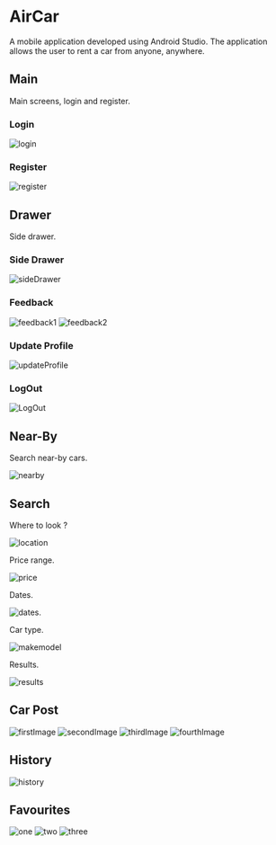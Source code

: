 # AirCar

A mobile application developed using Android Studio.
The application allows the user to rent a car from anyone, anywhere.

## Main
Main screens, login and register.

### Login
![login](https://github.com/EricSzla/Android-Apps/blob/master/TheAirCar/Screens/Login.png)

### Register
![register](https://github.com/EricSzla/Android-Apps/blob/master/TheAirCar/Screens/Register.png)

## Drawer
Side drawer.

### Side Drawer
![sideDrawer](https://github.com/EricSzla/Android-Apps/blob/master/TheAirCar/Screens/drawer/drawer1.png)

### Feedback
![feedback1](https://github.com/EricSzla/Android-Apps/blob/master/TheAirCar/Screens/drawer/feedBack.png)
![feedback2](https://github.com/EricSzla/Android-Apps/blob/master/TheAirCar/Screens/drawer/feedback2.png)

### Update Profile
![updateProfile](https://github.com/EricSzla/Android-Apps/blob/master/TheAirCar/Screens/drawer/updateProfile.png)

### LogOut
![LogOut](https://github.com/EricSzla/Android-Apps/blob/master/TheAirCar/Screens/drawer/logOut.png)

## Near-By
Search near-by cars.

![nearby](https://github.com/EricSzla/Android-Apps/blob/master/TheAirCar/Screens/fragments/fragmentMap.png)

## Search
Where to look ?

![location](https://github.com/EricSzla/Android-Apps/blob/master/TheAirCar/Screens/fragments/fragmentSearch/fragmentSearch1.png)

Price range.

![price](https://github.com/EricSzla/Android-Apps/blob/master/TheAirCar/Screens/fragments/fragmentSearch/fragmentSearch2.png)

Dates.

![dates](https://github.com/EricSzla/Android-Apps/blob/master/TheAirCar/Screens/fragments/fragmentSearch/fragmentSearch3.png).

Car type.

![makemodel](https://github.com/EricSzla/Android-Apps/blob/master/TheAirCar/Screens/fragments/fragmentSearch/fragmentSearch4.png)

Results.

![results](https://github.com/EricSzla/Android-Apps/blob/master/TheAirCar/Screens/fragments/fragmentSearch/searchResults.png)

## Car Post
![firstImage](https://github.com/EricSzla/Android-Apps/blob/master/TheAirCar/Screens/carActivity/car1.png)
![secondImage](https://github.com/EricSzla/Android-Apps/blob/master/TheAirCar/Screens/carActivity/car2.png)
![thirdImage](https://github.com/EricSzla/Android-Apps/blob/master/TheAirCar/Screens/carActivity/car3.png)
![fourthImage](https://github.com/EricSzla/Android-Apps/blob/master/TheAirCar/Screens/carActivity/car4.png)

## History
![history](https://github.com/EricSzla/Android-Apps/blob/master/TheAirCar/Screens/fragments/fragmentHistory.png)

## Favourites
![one](https://github.com/EricSzla/Android-Apps/blob/master/TheAirCar/Screens/fragments/fragmentFavourite/fragmentFavourites2.png)
![two](https://github.com/EricSzla/Android-Apps/blob/master/TheAirCar/Screens/fragments/fragmentFavourite/fragmentFavourites3.png)
![three](https://github.com/EricSzla/Android-Apps/blob/master/TheAirCar/Screens/fragments/fragmentFavourite/framentFavourites1.png)


